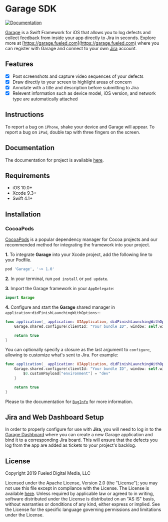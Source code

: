 # Garage SDK

[![Documentation](https://fueled.github.io/garage-sdk/badge.svg)](https://fueled.github.io/garage-sdk/)

[Garage](https://garage.fueled.com) is a Swift Framework for iOS that allows you to log defects and collect feedback from inside your app directly to Jira in seconds. Explore more at [https://garage.fueled.com](https://garage.fueled.com) where you can register with Garage and connect to your own [Jira](https://www.atlassian.com/software/jira) account.

## Features

- [x] Post screenshots and capture video sequences of your defects
- [x] Draw directly to your screen to highlight areas of concern
- [x] Annotate with a title and description before submitting to Jira
- [x] Relevent information such as device model, iOS version, and network type are automatically attached

## Instructions

To report a bug on `iPhone`, shake your device and Garage will appear. 
To report a bug on `iPad`, double tap with three fingers on the screen.

## Documentation

The documentation for project is available [here](https://fueled.github.io/garage-sdk/).

## Requirements

- iOS 10.0+
- Xcode 9.3+
- Swift 4.1+

## Installation

### CocoaPods

[CocoaPods](http://cocoapods.org) is a popular dependency manager for Cocoa projects and our recommended method for integrating the framework into your project. 

**1.** To integrate **Garage** into your Xcode project, add the following line to your Podfile.

```ruby
pod 'Garage', '~> 1.0'
```

**2.** In your terminal, run `pod install` or `pod update`.

**3.** Import the Garage framework in your `AppDelegate`:

```swift
import Garage
```

**4.** Configure and start the **Garage** shared manager in `application:didFinishLaunchingWithOptions:`:

```swift
func application(_ application: UIApplication, didFinishLaunchingWithOptions launchOptions: [UIApplicationLaunchOptionsKey: Any]?) -> Bool {
	Garage.shared.configure(clientId: "Your bundle ID", window: self.window)

	return true
}
```

You can optionally specify a closure as the last argument to `configure`, allowing to customize what's sent to Jira. For example:
```swift
func application(_ application: UIApplication, didFinishLaunchingWithOptions launchOptions: [UIApplicationLaunchOptionsKey: Any]?) -> Bool {
	Garage.shared.configure(clientId: "Your bundle ID", window: self.window) {
		$0.customPayload["environment"] = "dev"
	}

	return true
}
```

Please to the documentation for [`BugInfo`](https://fueled.github.io/garage-sdk/Classes/BugInfo.html) for more information.

## Jira and Web Dashboard Setup

In order to properly configure for use with **Jira**, you will need to log in to the [Garage Dashboard](https://garage.fueled.com) where you can create a new Garage application and bind it to a corresponding Jira board. This will ensure that the defects you log from the app are added as tickets to your project's backlog.

## License

Copyright 2019 Fueled Digital Media, LLC

Licensed under the Apache License, Version 2.0 (the "License"); you may not use this file except in compliance with the License. The License is available [here](https://github.com/Fueled/garage-sdk/blob/master/LICENSE). Unless required by applicable law or agreed to in writing, software distributed under the License is distributed on an "AS IS" basis, without warranties or donditions of any kind, either express or implied. See the License for the specific language governing permissions and limitations under the License.
